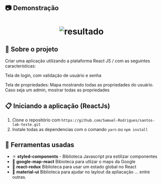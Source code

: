 ## :camera: Demonstração
<h1 align="center"> <img alt="resultado" src="https://github.com/Samuel-Rodrigues/santos-lab-teste/blob/master/demoSantosLab.gif"/>
</h1>

## :rocket: Sobre o projeto

Criar uma aplicação utilizando a plataforma React JS / com as seguintes características:
<p>
Tela de login, com validação de usuário e senha
<p>
Tela de propriedades:
  Mapa mostrando todas as propriedades do usuário. Caso seja um admin, mostrar todas as propriedades

## :clipboard: Iniciando a aplicação (ReactJs)

1. Clone o repositório com `https://github.com/Samuel-Rodrigues/santos-lab-teste.git`
2. Instale todas as dependencias com o comando `yarn` ou `npm install`

## :hammer: Ferramentas usadas

- ⚛️ **styled-components** - Biblioteca Javascript pra estilizar componentes
- 📄 **google-map-react** Bibioteca para utlizar o maps da Google
- 📄 **react-redux** Biblioteca para usar um estado global no React
- 📄 **material-ui** Biblioteca para ajudar no laylout da apliacação
... entre outras.

